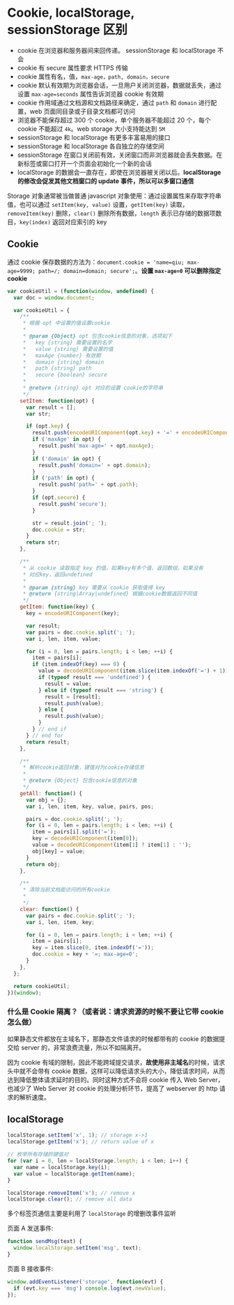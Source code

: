 # Cookie, localStorage, sessionStorage 区别

- cookie 在浏览器和服务器间来回传递。 sessionStorage 和 localStorage 不会
- cookie 有 secure 属性要求 HTTPS 传输
- cookie 属性有名，值，`max-age，path, domain，secure`
- cookie 默认有效期为浏览器会话，一旦用户关闭浏览器，数据就丢失，通过设置 `max-age=seconds` 属性告诉浏览器 cookie 有效期
- cookie 作用域通过文档源和文档路径来确定，通过 `path` 和 `domain` 进行配置，web 页面同目录或子目录文档都可访问
- 浏览器不能保存超过 300 个 cookie，单个服务器不能超过 20 个，每个 cookie 不能超过 `4k`。web storage 大小支持能达到 `5M`
- sessionStorage 和 localStorage 有更多丰富易用的接口
- sessionStorage 和 localStorage 各自独立的存储空间
- sessionStorage 在窗口关闭前有效，关闭窗口而非浏览器就会丢失数据。在新标签或窗口打开一个页面会初始化一个新的会话
- localStorage 的数据会一直存在，即使在浏览器被关闭以后。**localStorage 的修改会促发其他文档窗口的 update 事件，所以可以多窗口通信**

Storage 对象通常被当做普通 javascript 对象使用：通过设置属性来存取字符串值，也可以通过 `setItem(key, value)` 设置，`getItem(key)` 读取，`removeItem(key)` 删除，`clear()` 删除所有数据，`length` 表示已存储的数据项数目，`key(index)` 返回对应索引的 key

## Cookie

通过 cookie 保存数据的方法为：`document.cookie = 'name=qiu; max-age=9999; path=/; domain=domain; secure';`。**设置 `max-age=0` 可以删除指定 cookie**

```javascript
var cookieUtil = (function(window, undefined) {
  var doc = window.document;

  var cookieUtil = {
    /**
     * 根据 opt 中设置的值设置cookie
     *
     * @param {Object} opt 包含cookie信息的对象，选项如下
     *   key {string} 需要设置的名字
     *   value {string} 需要设置的值
     *   maxAge {number} 有效期
     *   domain {string} domain
     *   path {string} path
     *   secure {boolean} secure
     *
     * @return {string} opt 对应的设置 cookie的字符串
     */
    setItem: function(opt) {
      var result = [];
      var str;

      if (opt.key) {
        result.push(encodeURIComponent(opt.key) + '=' + encodeURIComponent(opt.value));
        if ('maxAge' in opt) {
          result.push('max-age=' + opt.maxAge);
        }
        if ('domain' in opt) {
          result.push('domain=' + opt.domain);
        }
        if ('path' in opt) {
          result.push('path=' + opt.path);
        }
        if (opt.secure) {
          result.push('secure');
        }

        str = result.join('; ');
        doc.cookie = str;
      }
      return str;
    },

    /**
     * 从 cookie 读取指定 key 的值，如果key有多个值，返回数组，如果没有
     * 对应key，返回undefined
     *
     * @param {string} key 需要从 cookie 获取值得 key
     * @return {string|Array|undefined} 根据cookie数据返回不同值
     */
    getItem: function(key) {
      key = encodeURIComponent(key);

      var result;
      var pairs = doc.cookie.split('; ');
      var i, len, item, value;

      for (i = 0, len = pairs.length; i < len; ++i) {
        item = pairs[i];
        if (item.indexOf(key) === 0) {
          value = decodeURIComponent(item.slice(item.indexOf('=') + 1));
          if (typeof result === 'undefined') {
            result = value;
          } else if (typeof result === 'string') {
            result = [result];
            result.push(value);
          } else {
            result.push(value);
          }
        } // end if
      } // end for
      return result;
    },

    /**
     * 解析cookie返回对象，键值对为cookie存储信息
     *
     * @return {Object} 包含cookie信息的对象
     */
    getAll: function() {
      var obj = {};
      var i, len, item, key, value, pairs, pos;

      pairs = doc.cookie.split('; ');
      for (i = 0, len = pairs.length; i < len; ++i) {
        item = pairs[i].split('=');
        key = decodeURIComponent(item[0]);
        value = decodeURIComponent(item[1] ? item[1] : '');
        obj[key] = value;
      }
      return obj;
    },

    /**
     * 清除当前文档能访问的所有cookie
     *
     */
    clear: function() {
      var pairs = doc.cookie.split('; ');
      var i, len, item, key;

      for (i = 0, len = pairs.length; i < len; ++i) {
        item = pairs[i];
        key = item.slice(0, item.indexOf('='));
        doc.cookie = key + '=; max-age=0';
      }
    },
  };

  return cookieUtil;
})(window);
```

### 什么是 Cookie 隔离？（或者说：请求资源的时候不要让它带 cookie 怎么做）

如果静态文件都放在主域名下，那静态文件请求的时候都带有的 cookie 的数据提交给 server 的，非常浪费流量，所以不如隔离开。

因为 cookie 有域的限制，因此不能跨域提交请求，**故使用非主域名**的时候，请求头中就不会带有 cookie 数据，这样可以降低请求头的大小，降低请求时间，从而达到降低整体请求延时的目的。同时这种方式不会将 cookie 传入 Web Server，也减少了 Web Server 对 cookie 的处理分析环节，提高了 webserver 的 http 请求的解析速度。

## localStorage

```javascript
localStorage.setItem('x', 1); // storage x->1
localStorage.getItem('x'); // return value of x

// 枚举所有存储的键值对
for (var i = 0, len = localStorage.length; i < len; i++) {
  var name = localStorage.key(i);
  var value = localStorage.getItem(name);
}

localStorage.removeItem('x'); // remove x
localStorage.clear(); // remove all data
```

多个标签页通信主要是利用了 `localStorage` 的增删改事件监听

页面 A 发送事件:

```javascript
function sendMsg(text) {
  window.localStorage.setItem('msg', text);
}
```

页面 B 接收事件:

```javascript
window.addEventListener('storage', function(evt) {
  if (evt.key === 'msg') console.log(evt.newValue);
});
```
